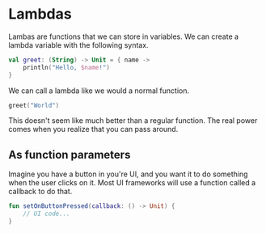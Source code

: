 # Lambdas

Lambas are functions that we can store in variables. We can create a lambda variable with the following syntax.

```kotlin
val greet: (String) -> Unit = { name -> 
    println("Hello, $name!")
}
```

We can call a lambda like we would a normal function.

```kotlin
greet("World")
```

This doesn't seem like much better than a regular function. The real power comes when you realize that you can pass around.

## As function parameters

Imagine you have a button in you're UI, and you want it to do something when the user clicks on it. Most UI frameworks will use a function called a callback to do that.

```kotlin
fun setOnButtonPressed(callback: () -> Unit) {
    // UI code...
}
```



